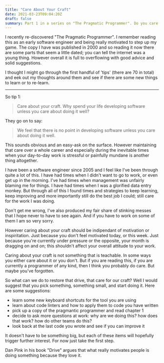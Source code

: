 ```yaml
---
title: "Care About Your Craft"
date: 2021-03-23T09:04:20Z
draft: false
summary: Part 1 in a series on "The Pragmatic Programmer". Do you care for your craft? Have you lost your motivation? Lets see if we can learn from those who have gone before us
---
```


I recently re-discovered "The Pragmatic Programmer". I remember reading this as an early software engineer and being really motivated to step up my game. The copy I have was published in 2000 and so reading it now there are some parts that seem a little dated; you can tell the internet was a young thing. However overall it is full to overflowing with good advice and solid suggestions.

I thought I might go through the first handful of 'tips' (there are 70 in total) and eek out my thoughts around them and see if there are some new things to learn or to re-learn.

------

So tip 1:

> Care about your craft. Why spend your life developing software unless you care about doing it well?

They go on to say:

>  We feel that there is no point in developing software unless you care about doing it well.

This sounds obvious and an easy-ask on the surface. However maintaining that care over a whole career and especially during the inevitable times when your day-to-day work is stressful or painfully mundane is another thing altogether.

I have been a software engineer since 2005 and I feel like I've been through quite a lot of this. I have had times when I didn't want to go to work, or even get up in the morning. I've had times when management was unfairly blaming me for things. I have had times when I was a glorified data entry monkey. But through all of this I found times and strategies to keep learning, keep improving and more importantly still do the best job I could; still care for the work I was doing.

Don't get me wrong, I've also produced my fair share of stinking messes that I hope never to have to see again. And if you have to work on some of them I am so very sorry.

However caring about your craft should be indipendant of motivation or inspiritation. Just because you don't feel motivated today, or this week. Just because you're currently under pressure or the opposite, your month is dragging on and on; this shouldn't affect your overall attitude to your work. 

Caring about your craft is not something that is teachable. In some ways you either care about it or you don't. But if you are reading this, if you are currently a programmer of any kind, then I think you probably do care. But maybe you've forgotten.

So what can we do to restore that drive, that care for our craft? Well I would suggest that you pick something, something small, and start doing it. Here are some suggestions:

- learn some new keyboard shortcuts for the tool you are using
- learn about code linters and how to apply them to code you have written
- pick up a copy of the pragmantic programmer and read chapter 1
- decide to ask more questions at work: why are we doing this? how does that work? how do other teams do this?
- look back at the last code you wrote and see if you can improve it

It doesn't have to be something big, but each of these items will hopefully trigger further interest. For now just take the first step.

Dan Pink in his book "Drive" argues that what really motivates people is doing something because they love it.